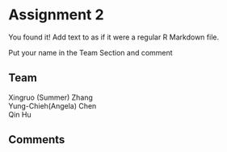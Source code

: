 # Assignment 2

You found it!  Add text to as if it were a regular R Markdown file.

Put your name in the Team Section and comment

## Team
Xingruo (Summer) Zhang  
Yung-Chieh(Angela) Chen  
Qin Hu

## Comments
